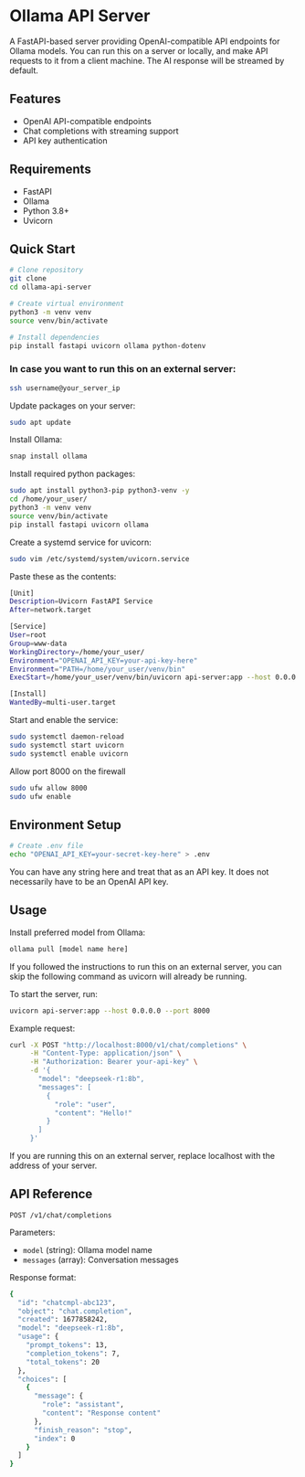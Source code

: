 # Ollama API Server

A FastAPI-based server providing OpenAI-compatible API endpoints for Ollama models. You can run this on a server or locally, and make API requests to it from a client machine. The AI response will be streamed by default.

## Features

- OpenAI API-compatible endpoints
- Chat completions with streaming support
- API key authentication

## Requirements

- FastAPI
- Ollama
- Python 3.8+
- Uvicorn

## Quick Start

```bash
# Clone repository
git clone 
cd ollama-api-server

# Create virtual environment
python3 -m venv venv
source venv/bin/activate

# Install dependencies
pip install fastapi uvicorn ollama python-dotenv
```

### In case you want to run this on an external server:

```bash
ssh username@your_server_ip
```

Update packages on your server:

```bash
sudo apt update
```

Install Ollama:

```bash
snap install ollama
```

Install required python packages:

```bash
sudo apt install python3-pip python3-venv -y
cd /home/your_user/
python3 -m venv venv
source venv/bin/activate
pip install fastapi uvicorn ollama
```

Create a systemd service for uvicorn:

```bash
sudo vim /etc/systemd/system/uvicorn.service
```

Paste these as the contents:

```bash
[Unit]
Description=Uvicorn FastAPI Service
After=network.target

[Service]
User=root
Group=www-data
WorkingDirectory=/home/your_user/
Environment="OPENAI_API_KEY=your-api-key-here"
Environment="PATH=/home/your_user/venv/bin"
ExecStart=/home/your_user/venv/bin/uvicorn api-server:app --host 0.0.0.0 --port 8000

[Install]
WantedBy=multi-user.target
```

Start and enable the service:

```bash
sudo systemctl daemon-reload
sudo systemctl start uvicorn
sudo systemctl enable uvicorn
```

Allow port 8000 on the firewall

```bash
sudo ufw allow 8000
sudo ufw enable
```

## Environment Setup

```bash
# Create .env file
echo "OPENAI_API_KEY=your-secret-key-here" > .env
```

You can have any string here and treat that as an API key. It does not necessarily have to be an OpenAI API key.

## Usage

Install preferred model from Ollama:

```bash
ollama pull [model name here]
```

If you followed the instructions to run this on an external server, you can skip the following command as uvicorn will already be running.

To start the server, run:

```bash
uvicorn api-server:app --host 0.0.0.0 --port 8000
```

Example request:

```bash
curl -X POST "http://localhost:8000/v1/chat/completions" \
     -H "Content-Type: application/json" \
     -H "Authorization: Bearer your-api-key" \
     -d '{
       "model": "deepseek-r1:8b",
       "messages": [
         {
           "role": "user",
           "content": "Hello!"
         }
       ]
     }'
```

If you are running this on an external server, replace localhost with the address of your server.

## API Reference

`POST /v1/chat/completions`

Parameters:

* `model` (string): Ollama model name
* `messages` (array): Conversation messages

Response format:

```bash
{
  "id": "chatcmpl-abc123",
  "object": "chat.completion",
  "created": 1677858242,
  "model": "deepseek-r1:8b",
  "usage": {
    "prompt_tokens": 13,
    "completion_tokens": 7,
    "total_tokens": 20
  },
  "choices": [
    {
      "message": {
        "role": "assistant",
        "content": "Response content"
      },
      "finish_reason": "stop",
      "index": 0
    }
  ]
}
```
